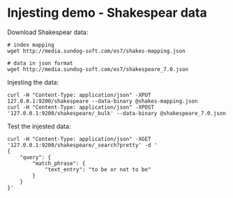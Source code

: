 # Injesting demo - Shakespear data

Download Shakespear data:
```
# index mapping
wget http://media.sundog-soft.com/es7/shakes-mapping.json

# data in json format
wget http://media.sundog-soft.com/es7/shakespeare_7.0.json
```

Injesting the data:
```
curl -H "Content-Type: application/json" -XPUT 127.0.0.1:9200/shakespeare --data-binary @shakes-mapping.json
curl -H "Content-Type: application/json" -XPOST '127.0.0.1:9200/shakespeare/_bulk' --data-binary @shakespeare_7.0.json
```

Test the injested data:
```
curl -H "Content-Type: application/json" -XGET '127.0.0.1:9200/shakespeare/_search?pretty' -d '
{
    "query": {
        "match_phrase": {
            "text_entry": "to be or not to be"
        }
    }
}'
```